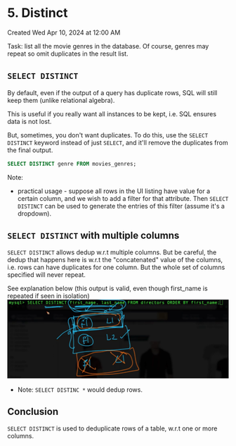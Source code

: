 # 5. Distinct
Created Wed Apr 10, 2024 at 12:00 AM

Task: list all the movie genres in the database. Of course, genres may repeat so omit duplicates in the result list.

## `SELECT DISTINCT`
By default, even if the output of a query has duplicate rows, SQL will still keep them (unlike relational algebra).

This is useful if you really want all instances to be kept, i.e. SQL ensures data is not lost.

But, sometimes, you don't want duplicates. To do this, use the `SELECT DISTINCT` keyword instead of just `SELECT`, and it'll remove the duplicates from the final output.

```sql
SELECT DISTINCT genre FROM movies_genres;
```

Note:
- practical usage - suppose all rows in the UI listing have value for a certain column, and we wish to add a filter for that attribute. Then `SELECT DISTINCT` can be used to generate the entries of this filter (assume it's a dropdown).

## `SELECT DISTINCT` with multiple columns
`SELECT DISTINCT` allows dedup w.r.t multiple columns. But be careful, the dedup that happens here is w.r.t the "concatenated" value of the columns, i.e. rows can have duplicates for one column. But the whole set of columns specified will never repeat.

See explanation below (this output is valid, even though first_name is repeated if seen in isolation)
![](../../../../assets/5-Distinct-image-1-90a59cee.png)

- Note: `SELECT DISTINC *` would dedup rows.
## Conclusion
`SELECT DISTINCT` is used to deduplicate rows of a table, w.r.t one or more columns.